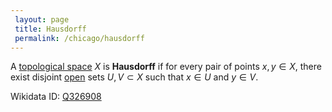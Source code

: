 ```yaml
---
 layout: page
 title: Hausdorff
 permalink: /chicago/hausdorff
---
```

A [topological space](https://defsmath.github.io/DefsMath/topological_space) $X$ is **Hausdorff** if for every pair of points $x,y\in X$, there exist disjoint [open](https://defsmath.github.io/DefsMath/open) sets $U,V\subset X$ such that $x\in U$ and $y\in V$.

Wikidata ID: [Q326908](https://www.wikidata.org/wiki/Q326908)